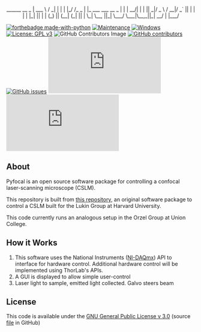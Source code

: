 <p>
<center>
  ______         __                    _ 
  | ___ \       / _|                  | |
  | |_/ /_   _ | |_  ___    ___  __ _ | |
  |  __/| | | ||  _|/ _ \  / __|/ _` || |
  | |   | |_| || | | (_) || (__| (_| || |
  \_|    \__, ||_|  \___/  \___|\__,_||_|
          __/ |                          
         |___/                           
  </center>
</p>

<!--<div align = "center">
[![forthebadge made-with-python](http://ForTheBadge.com/images/badges/made-with-python.svg)](https://www.python.org/)</div>-->

[![forthebadge made-with-python](http://ForTheBadge.com/images/badges/made-with-python.svg)](https://www.python.org/)
[![Maintenance](https://img.shields.io/badge/Maintained%3F-yes-green.svg)](https://GitHub.com/mdbackerman/StrapDown.js/graphs/commit-activity)
[![Windows](https://svgshare.com/i/ZhY.svg)](https://svgshare.com/i/ZhY.svg)
[![License: GPL v3](https://img.shields.io/badge/License-GPLv3-blue.svg)](https://www.gnu.org/licenses/gpl-3.0)
![GitHub Contributors Image](https://contrib.rocks/image?repo=mdbackerman/017_CSLM_control)
[![GitHub contributors](https://img.shields.io/github/contributors/mdbackerman/badges.svg)](https://GitHub.com/mdbackerman/badges/graphs/contributors/)
[![GitHub issues](https://badgen.net/github/issues/mdbackerman/Strapdown.js/)](https://GitHub.com/mdbackerman/StrapDown.js/issues/)
[![GitHub branches](https://badgen.net/github/branches/mdbackerman/Strapdown.js)](https://github.com/mdbackrman/Strapdown.js/)
[![GitHub commits](https://badgen.net/github/commits/mdbackerman/Strapdown.js)](https://GitHub.com/mdbackerman/StrapDown.js/commit/)

## About

Pyfocal is an open source software package for controlling a confocal laser-scanning microscope (CSLM).

This repository is built from [this repository](https://github.com/mdbackerman/Quantum_optics_control), an original software package to control a CSLM built for the Lukin Group at Harvard University.

This code currently runs an analogous setup in the Orzel Group at Union College.

## How it Works

1. This software uses the National Instruments ([NI-DAQmx](https://nidaqmx-python.readthedocs.io/en/latest/)) API to interface for hardware control. Additional hardware control will be implemented using ThorLab's APIs.
2. A GUI is displayed to allow simple user-control
3. Laser light to sample, emitted light collected. Galvo steers beam

## License

This code is available under the [GNU General Public License v 3.0](https://www.gnu.org/licenses/gpl-3.0.en.html) (source [file](https://www.gnu.org/licenses/gpl-3.0.en.html) in GitHub)
